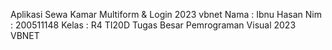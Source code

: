 Aplikasi Sewa Kamar Multiform & Login 2023 vbnet
Nama    : Ibnu Hasan
Nim     : 200511148
Kelas   : R4 TI20D
Tugas Besar Pemrograman Visual 2023 VBNET
